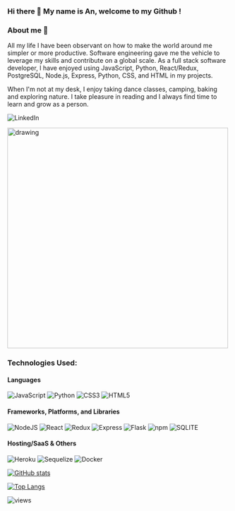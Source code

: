 ### Hi there 👋 My name is An, welcome to my Github !


### About me 🌱

All my life I have been observant on how to make the world around me simpler or more productive. Software engineering gave me the vehicle to leverage my skills and contribute on a global scale. 
As a full stack software developer, I have enjoyed using JavaScript, Python, React/Redux, PostgreSQL, Node.js, Express, Python, CSS, and HTML in my projects. 

When I'm not at my desk, I enjoy taking dance classes, camping, baking and exploring nature. I take pleasure in reading and I always find time to learn and grow as a person.

![LinkedIn](https://img.shields.io/badge/LinkedIn-0077B5?style=for-the-badge&logo=linkedin&logoColor=white)

<img src="https://cdn.dribbble.com/users/4055494/screenshots/15215756/media/d2b66c4ca0192aa26d103448b3d1518b.gif" alt="drawing" style="width:500px; justify-content:center"/>



### Technologies Used:
#### Languages
![JavaScript](https://img.shields.io/badge/JavaScript-F7DF1E?style=for-the-badge&logo=JavaScript&logoColor=white)
![Python](https://img.shields.io/badge/Python-3776AB?style=for-the-badge&logo=python&logoColor=white)
![CSS3](https://img.shields.io/badge/CSS3-1572B6?style=for-the-badge&logo=css3&logoColor=white)
![HTML5](https://img.shields.io/badge/HTML5-E34F26?style=for-the-badge&logo=html5&logoColor=white)

#### Frameworks, Platforms, and Libraries
![NodeJS](https://img.shields.io/badge/Node.js-43853D?style=for-the-badge&logo=node.js&logoColor=white)
![React](https://img.shields.io/badge/React-20232A?style=for-the-badge&logo=react&logoColor=61DAFB)
![Redux](https://img.shields.io/badge/Redux-593D88?style=for-the-badge&logo=redux&logoColor=white)
![Express](https://img.shields.io/badge/Express.js-404D59?style=for-the-badge)
![Flask](https://img.shields.io/badge/Flask-000000?style=for-the-badge&logo=flask&logoColor=white)
![npm](https://img.shields.io/badge/npm-CB3837?style=for-the-badge&logo=npm&logoColor=white)
![SQLITE](https://img.shields.io/badge/SQLite-07405E?style=for-the-badge&logo=sqlite&logoColor=white)


#### Hosting/SaaS & Others
![Heroku](https://img.shields.io/badge/Heroku-430098?style=for-the-badge&logo=heroku&logoColor=white)
![Sequelize](https://img.shields.io/badge/sequelize-323330?style=for-the-badge&logo=sequelize&logoColor=blue)
![Docker](https://img.shields.io/badge/docker-%230db7ed.svg?style=for-the-badge&logo=docker&logoColor=white)

[![GitHub stats](https://github-readme-stats.vercel.app/api?username=anbui0115)](https://github.com/anuraghazra/github-readme-stats)


[![Top Langs](https://github-readme-stats.vercel.app/api/top-langs/?username=anbui0115&layout=compact)](https://github.com/anuraghazra/github-readme-stats)

![views](https://komarev.com/ghpvc/?username=anbui0115&label=PROFILE+VIEWS)
